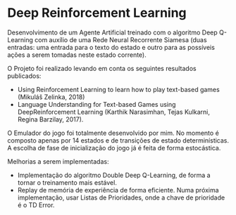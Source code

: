 # Deep Reinforcement Learning
Desenvolvimento de um Agente Artificial treinado com o algoritmo Deep Q-Learning com auxílio de uma Rede Neural Recorrente Siamesa
(duas entradas: uma entrada para o texto do estado e outro para as possíveis ações a serem tomadas neste estado corrente).

O Projeto foi realizado levando em conta os seguintes resultados publicados:
* Using Reinforcement Learning to learn how to play text-based games (Mikuláš Zelinka, 2018)
* Language Understanding for Text-based Games using DeepReinforcement Learning (Karthik Narasimhan, Tejas Kulkarni, Regina    Barzilay, 
  2017).
  
O Emulador do jogo foi totalmente desenvolvido por mim. No momento é composto apenas por 14 estados e de transições de estado
determinísticas. 
A escolha de fase de inicialização do jogo já é feita de forma estocástica.



Melhorias a serem implementadas:
* Implementação do algoritmo Double Deep Q-Learning, de forma a tornar o treinamento mais estável.
* Replay de memória de experiência de forma eficiente. Numa próxima implementação, usar Listas de Prioridades, onde a chave de
  prioridade é o TD Error.





